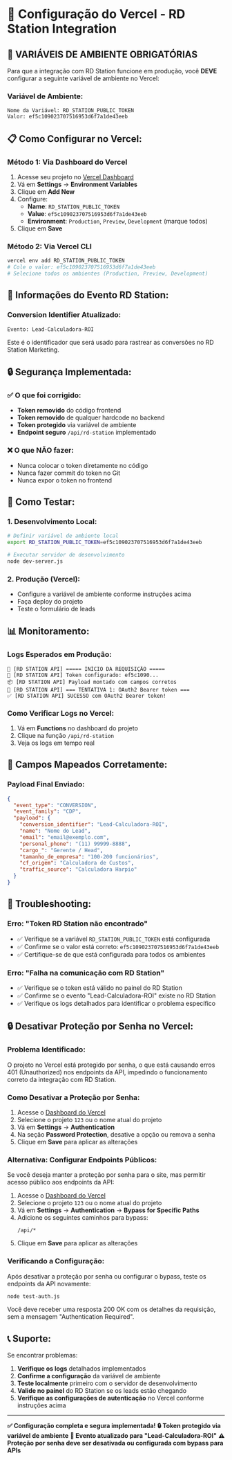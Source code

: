 # 🚀 Configuração do Vercel - RD Station Integration

## 🔐 **VARIÁVEIS DE AMBIENTE OBRIGATÓRIAS**

Para que a integração com RD Station funcione em produção, você **DEVE** configurar a seguinte variável de ambiente no Vercel:

### **Variável de Ambiente:**
```
Nome da Variável: RD_STATION_PUBLIC_TOKEN
Valor: ef5c109023707516953d6f7a1de43eeb
```

## 📋 **Como Configurar no Vercel:**

### **Método 1: Via Dashboard do Vercel**
1. Acesse seu projeto no [Vercel Dashboard](https://vercel.com/dashboard)
2. Vá em **Settings** → **Environment Variables**
3. Clique em **Add New**
4. Configure:
   - **Name**: `RD_STATION_PUBLIC_TOKEN`
   - **Value**: `ef5c109023707516953d6f7a1de43eeb`
   - **Environment**: `Production`, `Preview`, `Development` (marque todos)
5. Clique em **Save**

### **Método 2: Via Vercel CLI**
```bash
vercel env add RD_STATION_PUBLIC_TOKEN
# Cole o valor: ef5c109023707516953d6f7a1de43eeb
# Selecione todos os ambientes (Production, Preview, Development)
```

## 🎯 **Informações do Evento RD Station:**

### **Conversion Identifier Atualizado:**
```
Evento: Lead-Calculadora-ROI
```

Este é o identificador que será usado para rastrear as conversões no RD Station Marketing.

## 🔒 **Segurança Implementada:**

### ✅ **O que foi corrigido:**
- **Token removido** do código frontend
- **Token removido** de qualquer hardcode no backend
- **Token protegido** via variável de ambiente
- **Endpoint seguro** `/api/rd-station` implementado

### ❌ **O que NÃO fazer:**
- Nunca colocar o token diretamente no código
- Nunca fazer commit do token no Git
- Nunca expor o token no frontend

## 🧪 **Como Testar:**

### **1. Desenvolvimento Local:**
```bash
# Definir variável de ambiente local
export RD_STATION_PUBLIC_TOKEN=ef5c109023707516953d6f7a1de43eeb

# Executar servidor de desenvolvimento
node dev-server.js
```

### **2. Produção (Vercel):**
- Configure a variável de ambiente conforme instruções acima
- Faça deploy do projeto
- Teste o formulário de leads

## 📊 **Monitoramento:**

### **Logs Esperados em Produção:**
```
🚀 [RD STATION API] ===== INÍCIO DA REQUISIÇÃO =====
🔑 [RD STATION API] Token configurado: ef5c1090...
📦 [RD STATION API] Payload montado com campos corretos
🔄 [RD STATION API] === TENTATIVA 1: OAuth2 Bearer token ===
✅ [RD STATION API] SUCESSO com OAuth2 Bearer token!
```

### **Como Verificar Logs no Vercel:**
1. Vá em **Functions** no dashboard do projeto
2. Clique na função `/api/rd-station`
3. Veja os logs em tempo real

## 🎯 **Campos Mapeados Corretamente:**

### **Payload Final Enviado:**
```json
{
  "event_type": "CONVERSION",
  "event_family": "CDP",
  "payload": {
    "conversion_identifier": "Lead-Calculadora-ROI",
    "name": "Nome do Lead",
    "email": "email@exemplo.com",
    "personal_phone": "(11) 99999-8888",
    "cargo_": "Gerente / Head",
    "tamanho_de_empresa": "100-200 funcionários",
    "cf_origem": "Calculadora de Custos",
    "traffic_source": "Calculadora Harpio"
  }
}
```

## 🔧 **Troubleshooting:**

### **Erro: "Token RD Station não encontrado"**
- ✅ Verifique se a variável `RD_STATION_PUBLIC_TOKEN` está configurada
- ✅ Confirme se o valor está correto: `ef5c109023707516953d6f7a1de43eeb`
- ✅ Certifique-se de que está configurada para todos os ambientes

### **Erro: "Falha na comunicação com RD Station"**
- ✅ Verifique se o token está válido no painel do RD Station
- ✅ Confirme se o evento "Lead-Calculadora-ROI" existe no RD Station
- ✅ Verifique os logs detalhados para identificar o problema específico

## 🔒 **Desativar Proteção por Senha no Vercel:**

### **Problema Identificado:**
O projeto no Vercel está protegido por senha, o que está causando erros 401 (Unauthorized) nos endpoints da API, impedindo o funcionamento correto da integração com RD Station.

### **Como Desativar a Proteção por Senha:**

1. Acesse o [Dashboard do Vercel](https://vercel.com/dashboard)
2. Selecione o projeto `123` ou o nome atual do projeto
3. Vá em **Settings** → **Authentication**
4. Na seção **Password Protection**, desative a opção ou remova a senha
5. Clique em **Save** para aplicar as alterações

### **Alternativa: Configurar Endpoints Públicos:**

Se você deseja manter a proteção por senha para o site, mas permitir acesso público aos endpoints da API:

1. Acesse o [Dashboard do Vercel](https://vercel.com/dashboard)
2. Selecione o projeto `123` ou o nome atual do projeto
3. Vá em **Settings** → **Authentication** → **Bypass for Specific Paths**
4. Adicione os seguintes caminhos para bypass:
   ```
   /api/*
   ```
5. Clique em **Save** para aplicar as alterações

### **Verificando a Configuração:**

Após desativar a proteção por senha ou configurar o bypass, teste os endpoints da API novamente:

```bash
node test-auth.js
```

Você deve receber uma resposta 200 OK com os detalhes da requisição, sem a mensagem "Authentication Required".

## 📞 **Suporte:**

Se encontrar problemas:
1. **Verifique os logs** detalhados implementados
2. **Confirme a configuração** da variável de ambiente
3. **Teste localmente** primeiro com o servidor de desenvolvimento
4. **Valide no painel** do RD Station se os leads estão chegando
5. **Verifique as configurações de autenticação** no Vercel conforme instruções acima

---

**✅ Configuração completa e segura implementada!**
**🔒 Token protegido via variável de ambiente**
**🎯 Evento atualizado para "Lead-Calculadora-ROI"**
**⚠️ Proteção por senha deve ser desativada ou configurada com bypass para APIs**
